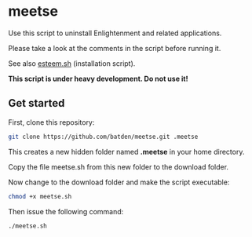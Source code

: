 # meetse

Use this script to uninstall Enlightenment and related applications.

Please take a look at the comments in the script before running it.

See also [esteem.sh](https://github.com/batden/esteem) (installation script).

**This script is under heavy development. Do not use it!**

## Get started

First, clone this repository:

```bash
git clone https://github.com/batden/meetse.git .meetse
```

This creates a new hidden folder named **.meetse** in your home directory.

Copy the file meetse.sh from this new folder to the download folder.

Now change to the download folder and make the script executable:

```bash
chmod +x meetse.sh
```

Then issue the following command:

```bash
./meetse.sh
```

